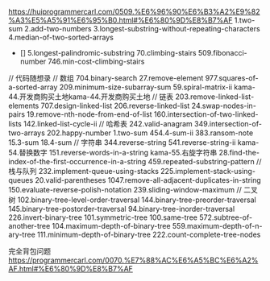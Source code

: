 https://huiprogrammercarl.com/0509.%E6%96%90%E6%B3%A2%E9%82%A3%E5%A5%91%E6%95%B0.html#%E6%80%9D%E8%B7%AF
1.two-sum
2.add-two-numbers
3.longest-substring-without-repeating-characters
4.median-of-two-sorted-arrays
- [] 5.longest-palindromic-substring
70.climbing-stairs
509.fibonacci-number
746.min-cost-climbing-stairs

// 代码随想录
// 数组
704.binary-search
27.remove-element
977.squares-of-a-sorted-array
209.minimum-size-subarray-sum
59.spiral-matrix-ii
kama-44.开发商购买土地kama-44.开发商购买土地
// 链表
203.remove-linked-list-elements
707.design-linked-list
206.reverse-linked-list
24.swap-nodes-in-pairs
19.remove-nth-node-from-end-of-list
160.intersection-of-two-linked-lists
142.linked-list-cycle-ii
// 哈希表
242.valid-anagram
349.intersection-of-two-arrays
202.happy-number
1.two-sum
454.4-sum-ii
383.ransom-note
15.3-sum
18.4-sum
// 字符串
344.reverse-string
541.reverse-string-ii
kama-54.替换数字
151.reverse-words-in-a-string
kama-55.右旋字符串
28.find-the-index-of-the-first-occurrence-in-a-string
459.repeated-substring-pattern
// 栈与队列
232.implement-queue-using-stacks
225.implement-stack-using-queues
20.valid-parentheses
1047.remove-all-adjacent-duplicates-in-string
150.evaluate-reverse-polish-notation
239.sliding-window-maximum
// 二叉树
102.binary-tree-level-order-traversal
144.binary-tree-preorder-traversal
145.binary-tree-postorder-traversal
94.binary-tree-inorder-traversal
226.invert-binary-tree
101.symmetric-tree
100.same-tree
572.subtree-of-another-tree
104.maximum-depth-of-binary-tree
559.maximum-depth-of-n-ary-tree
111.minimum-depth-of-binary-tree
222.count-complete-tree-nodes

完全背包问题
  https://programmercarl.com/0070.%E7%88%AC%E6%A5%BC%E6%A2%AF.html#%E6%80%9D%E8%B7%AF